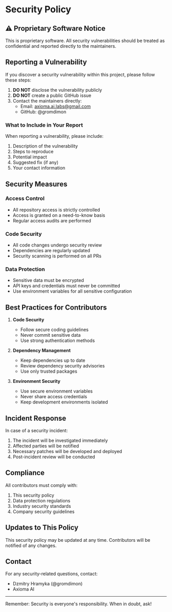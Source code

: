 # Security Policy

## ⚠️ Proprietary Software Notice

This is proprietary software. All security vulnerabilities should be treated as confidential and reported directly to the maintainers.

## Reporting a Vulnerability

If you discover a security vulnerability within this project, please follow these steps:

1. **DO NOT** disclose the vulnerability publicly
2. **DO NOT** create a public GitHub issue
3. Contact the maintainers directly:
   - Email: axioma.ai.labs@gmail.com
   - GitHub: @gromdimon

### What to Include in Your Report

When reporting a vulnerability, please include:

1. Description of the vulnerability
2. Steps to reproduce
3. Potential impact
4. Suggested fix (if any)
5. Your contact information

## Security Measures

### Access Control
- All repository access is strictly controlled
- Access is granted on a need-to-know basis
- Regular access audits are performed

### Code Security
- All code changes undergo security review
- Dependencies are regularly updated
- Security scanning is performed on all PRs

### Data Protection
- Sensitive data must be encrypted
- API keys and credentials must never be committed
- Use environment variables for all sensitive configuration

## Best Practices for Contributors

1. **Code Security**
   - Follow secure coding guidelines
   - Never commit sensitive data
   - Use strong authentication methods

2. **Dependency Management**
   - Keep dependencies up to date
   - Review dependency security advisories
   - Use only trusted packages

3. **Environment Security**
   - Use secure environment variables
   - Never share access credentials
   - Keep development environments isolated

## Incident Response

In case of a security incident:

1. The incident will be investigated immediately
2. Affected parties will be notified
3. Necessary patches will be developed and deployed
4. Post-incident review will be conducted

## Compliance

All contributors must comply with:

1. This security policy
2. Data protection regulations
3. Industry security standards
4. Company security guidelines

## Updates to This Policy

This security policy may be updated at any time. Contributors will be notified of any changes.

## Contact

For any security-related questions, contact:
- Dzmitry Hramyka (@gromdimon)
- Axioma AI

---

Remember: Security is everyone's responsibility. When in doubt, ask! 